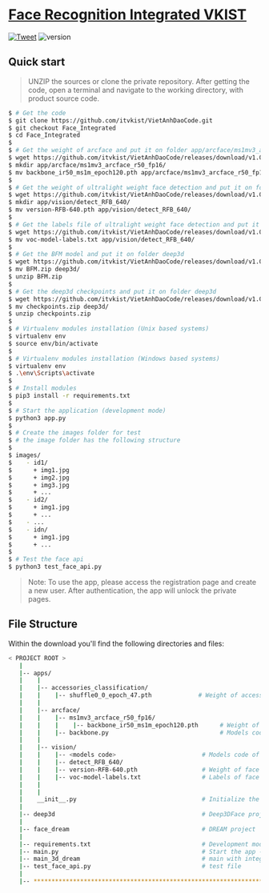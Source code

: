 # [Face Recognition Integrated VKIST](https://github.com/itvkist/VietAnhDaoCode/edit/Face_Integrated/Face_Integrated/README.md) 

 [![Tweet](https://img.shields.io/twitter/url/http/shields.io.svg?style=social&logo=twitter)](https://twitter.com/daovietanh99)
 ![version](https://img.shields.io/badge/version-1.0.1-blue.svg) 
 
 ## Quick start

> UNZIP the sources or clone the private repository. After getting the code, open a terminal and navigate to the working directory, with product source code.

```bash
$ # Get the code
$ git clone https://github.com/itvkist/VietAnhDaoCode.git
$ git checkout Face_Integrated
$ cd Face_Integrated
$
$ # Get the weight of arcface and put it on folder app/arcface/ms1mv3_arcface_r50_fp16
$ wget https://github.com/itvkist/VietAnhDaoCode/releases/download/v1.0.0/backbone_ir50_ms1m_epoch120.pth
$ mkdir app/arcface/ms1mv3_arcface_r50_fp16/
$ mv backbone_ir50_ms1m_epoch120.pth app/arcface/ms1mv3_arcface_r50_fp16/
$
$ # Get the weight of ultralight weight face detection and put it on folder app/vision/detect_RFB_640
$ wget https://github.com/itvkist/VietAnhDaoCode/releases/download/v1.0.0/version-RFB-640.pth
$ mkdir app/vision/detect_RFB_640/
$ mv version-RFB-640.pth app/vision/detect_RFB_640/
$
$ # Get the labels file of ultralight weight face detection and put it on folder app/vision/detect_RFB_640
$ wget https://github.com/itvkist/VietAnhDaoCode/releases/download/v1.0.0/voc-model-labels.txt
$ mv voc-model-labels.txt app/vision/detect_RFB_640/
$
$ # Get the BFM model and put it on folder deep3d
$ wget https://github.com/itvkist/VietAnhDaoCode/releases/download/v1.0.0/BFM.zip
$ mv BFM.zip deep3d/
$ unzip BFM.zip
$
$ # Get the deep3d checkpoints and put it on folder deep3d
$ wget https://github.com/itvkist/VietAnhDaoCode/releases/download/v1.0.0/checkpoints.zip
$ mv checkpoints.zip deep3d/
$ unzip checkpoints.zip
$
$ # Virtualenv modules installation (Unix based systems)
$ virtualenv env
$ source env/bin/activate
$
$ # Virtualenv modules installation (Windows based systems)
$ virtualenv env
$ .\env\Scripts\activate
$
$ # Install modules
$ pip3 install -r requirements.txt
$
$ # Start the application (development mode)
$ python3 app.py
$
$ # Create the images folder for test
$ # the image folder has the following structure
$
$ images/
$    - id1/
$      + img1.jpg
$      + img2.jpg
$      + img3.jpg
$      + ...
$    - id2/
$      + img1.jpg
$      + ...
$    - ...
$    - idn/
$      + img1.jpg
$      + ...
$
$ # Test the face api
$ python3 test_face_api.py
```

> Note: To use the app, please access the registration page and create a new user. After authentication, the app will unlock the private pages.


## File Structure
Within the download you'll find the following directories and files:

```bash
< PROJECT ROOT >
   |
   |-- apps/
   |    |
   |    |-- accessories_classification/
   |    |    |-- shuffle0_0_epoch_47.pth             # Weight of accessories classification model
   |    |   
   |    |-- arcface/
   |    |    |-- ms1mv3_arcface_r50_fp16/       
   |    |    |    |-- backbone_ir50_ms1m_epoch120.pth      # Weight of arcface model
   |    |    |-- backbone.py                               # Models code of arcface
   |    |
   |    |-- vision/
   |    |    |-- <models code>                        # Models code of face detection
   |    |    |-- detect_RFB_640/                
   |    |    |-- version-RFB-640.pth                  # Weight of face detection model
   |    |    |-- voc-model-labels.txt                 # Labels of face detection model 
   |    |
   |    |
   |    __init__.py                                   # Initialize the app
   |
   |-- deep3d                                         # Deep3DFace project
   |
   |-- face_dream                                     # DREAM project
   |
   |-- requirements.txt                               # Development modules
   |-- main.py                                        # Start the app - WSGI gateway - SocketIO gateway
   |-- main_3d_dream                                  # main with integrated 3D and DREAM technology
   |-- test_face_api.py                               # test file
   |
   |-- ************************************************************************
```

